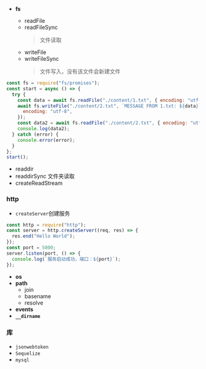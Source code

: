 - **fs**

  - readFile
  - readFileSync
    > 文件读取
  - writeFile
  - writeFileSync
    > 文件写入，没有该文件会新建文件

```js
const fs = require("fs/promises");
const start = async () => {
  try {
    const data = await fs.readFile("./content/1.txt", { encoding: "utf-8" });
    await fs.writeFile("./content/2.txt", `MESSAGE FROM 1.txt: ${data}`, {
      encoding: "utf-8",
    });
    const data2 = await fs.readFile("./content/2.txt", { encoding: "utf-8" });
    console.log(data2);
  } catch (error) {
    console.error(error);
  }
};
start();
```

- readdir
- readdirSync 文件夹读取
- createReadStream

### **http**

- `createServer`创建服务

```js
const http = require("http");
const server = http.createServer((req, res) => {
  res.end("Hello World");
});
const port = 5000;
server.listen(port, () => {
  console.log(`服务启动成功，端口：${port}`);
});
```

- **os**
- **path**
  - join
  - basename
  - resolve
- **events**
- **`__dirname`**

### 库

- `jsonwebtoken`
- `Sequelize`
- `mysql`
